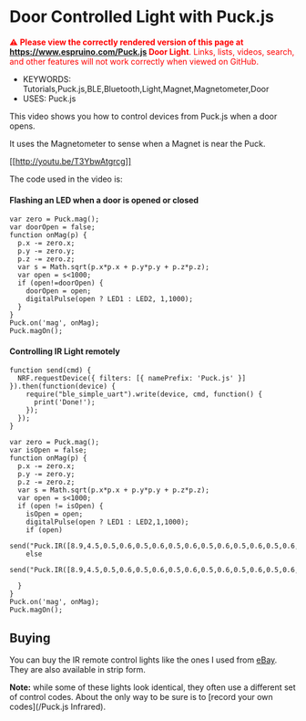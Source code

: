 <!--- Copyright (c) 2016 Gordon Williams, Pur3 Ltd. See the file LICENSE for copying permission. -->
Door Controlled Light with Puck.js
==================================

<span style="color:red">:warning: **Please view the correctly rendered version of this page at https://www.espruino.com/Puck.js Door Light**. Links, lists, videos, search, and other features will not work correctly when viewed on GitHub.</span>

* KEYWORDS: Tutorials,Puck.js,BLE,Bluetooth,Light,Magnet,Magnetometer,Door
* USES: Puck.js

This video shows you how to control devices from Puck.js when a door opens.

It uses the Magnetometer to sense when a Magnet is near the Puck.

[[http://youtu.be/T3YbwAtgrcg]]

The code used in the video is:

#### Flashing an LED when a door is opened or closed

```
var zero = Puck.mag();
var doorOpen = false;
function onMag(p) {
  p.x -= zero.x;
  p.y -= zero.y;
  p.z -= zero.z;
  var s = Math.sqrt(p.x*p.x + p.y*p.y + p.z*p.z);
  var open = s<1000;
  if (open!=doorOpen) {
    doorOpen = open;
    digitalPulse(open ? LED1 : LED2, 1,1000);
  }
}
Puck.on('mag', onMag);
Puck.magOn();
```

#### Controlling IR Light remotely

```
function send(cmd) {
  NRF.requestDevice({ filters: [{ namePrefix: 'Puck.js' }] }).then(function(device) {
    require("ble_simple_uart").write(device, cmd, function() {
      print('Done!');
    });
  });
}

var zero = Puck.mag();
var isOpen = false;
function onMag(p) {
  p.x -= zero.x;
  p.y -= zero.y;
  p.z -= zero.z;
  var s = Math.sqrt(p.x*p.x + p.y*p.y + p.z*p.z);
  var open = s<1000;
  if (open != isOpen) {
    isOpen = open;
    digitalPulse(open ? LED1 : LED2,1,1000);
    if (open)    
          send("Puck.IR([8.9,4.5,0.5,0.6,0.5,0.6,0.5,0.6,0.5,0.6,0.5,0.6,0.5,0.6,0.5,0.6,0.5,0.6,0.5,1.7,0.5,1.8,0.5,1.7,0.5,1.7,0.5,1.7,0.5,1.7,0.5,1.7,0.5,1.8,0.5,1.7,0.5,1.7,0.5,1.7,0.5,0.6,0.5,0.6,0.5,0.6,0.5,0.6,0.5,0.6,0.5,0.6,0.5,0.6,0.5,0.6,0.5,1.7,0.5,1.7,0.5,1.7,0.5,1.8,0.5,1.7,0.5,39.9,8.9,2.3,0.5,96.2,8.9,2.3,0.5]);\n");
    else
       send("Puck.IR([8.9,4.5,0.5,0.6,0.5,0.6,0.5,0.6,0.5,0.6,0.5,0.6,0.5,0.6,0.5,0.6,0.5,0.6,0.5,1.7,0.5,1.8,0.5,1.7,0.5,1.7,0.5,1.8,0.5,1.7,0.5,1.7,0.5,1.8,0.5,0.6,0.5,1.7,0.5,1.7,0.5,0.6,0.5,0.6,0.5,0.6,0.5,0.6,0.5,0.6,0.5,1.7,0.5,0.6,0.5,0.6,0.5,1.8,0.5,1.7,0.5,1.7,0.5,1.8,0.5,1.7,0.5,39.9,8.9,2.3,0.5,96.2,8.9,2.3,0]);\n");

  }
}
Puck.on('mag', onMag);
Puck.magOn();
```

Buying
------

You can buy the IR remote control lights like the ones I used from
[eBay](http://www.ebay.com/sch/i.html?_nkw=rgb+led+light+ir+remote+control&_sacat=0).
They are also available in strip form.

**Note:** while some of these lights look identical, they often use a different
set of control codes. About the only way to be sure is to [record your own codes](/Puck.js Infrared).
